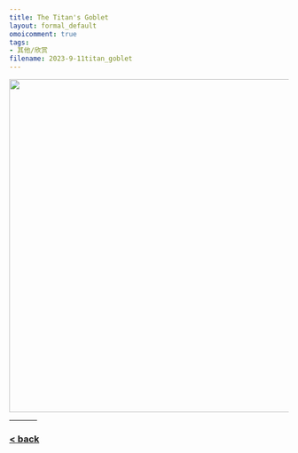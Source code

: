 ```yaml
---
title: The Titan's Goblet
layout: formal_default
omoicomment: true
tags:
- 其他/欣赏
filename: 2023-9-11titan_goblet
---
```


<img src="https://drive.google.com/thumbnail?id=19n9rKymXHHWly_xIKMbAXnxNPa9JecdR&sz=w1500" width="600px"/>
<hr style="width:50px;text-align:left;margin-left:0">
  
### [< back](https://wzetto.github.io/wz369.github.io/omoi_main/omoi.html)

<script>
  window.onload = function(){
    let txt = document.getElementById("side_text");
    txt.innerHTML = "Thomas Cole, 1833";
  }
</script>
  
